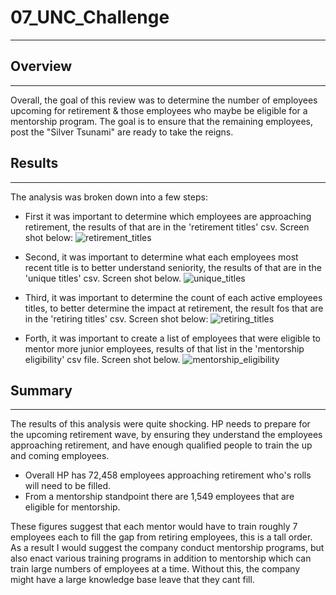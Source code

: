 # 07_UNC_Challenge
***


## Overview
***
Overall, the goal of this review was to determine the number of employees upcoming for retirement & those employees who maybe be eligible for a mentorship program. The goal is to ensure that the remaining employees, post the "Silver Tsunami" are ready to take the reigns. 
## Results
***
The analysis was broken down into a few steps: 

- First it was important to determine which employees are approaching retirement, the results of that are in the 'retirement titles' csv. Screen shot below: 
![retirement_titles](https://user-images.githubusercontent.com/111612130/196001559-4a83dcff-d370-429e-9b81-602a10b6d920.png)

- Second, it was important to determine what each employees most recent title is to better understand seniority, the results of that are in the 'unique titles' csv. Screen shot below. 
![unique_titles](https://user-images.githubusercontent.com/111612130/196001564-c9ff4e61-0619-4907-9371-97812327a41e.png)

- Third, it was important to determine the count of each active employees titles, to better determine the impact at retirement, the result fos that are in the 'retiring titles' csv. Screen shot below: 
![retiring_titles](https://user-images.githubusercontent.com/111612130/196001567-ee127774-22e0-4693-954c-9471a294da85.png)

- Forth, it was important to create a list of employees that were eligible to mentor more junior employees, results of that list in the 'mentorship eligibility' csv file. Screen shot below. 
![mentorship_eligibility](https://user-images.githubusercontent.com/111612130/196001572-f3d8b17e-3bf0-45a3-90f5-9cb4187e0055.png)

## Summary 
***
The results of this analysis were quite shocking. HP needs to prepare for the upcoming retirement wave, by ensuring they understand the employees approaching retirement, and have enough qualified people to train the up and coming employees. 

- Overall HP has 72,458 employees approaching retirement who's rolls will need to be filled. 
- From a mentorship standpoint there are 1,549 employees that are eligible for mentorship. 

These figures suggest that each mentor would have to train roughly 7 employees each to fill the gap from retiring employees, this is a tall order. As a result I would suggest the company conduct mentorship programs, but also enact various training programs in addition to mentorship which can train large numbers of employees at a time. Without this, the company might have a large knowledge base leave that they cant fill. 
